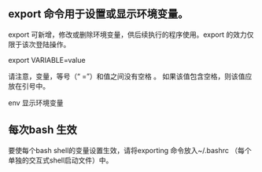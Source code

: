 ## export 命令用于设置或显示环境变量。 ##

export 可新增，修改或删除环境变量，供后续执行的程序使用。export 的效力仅限于该次登陆操作。


export VARIABLE=value

请注意，变量，等号（“ =”）和值之间没有空格 。 如果该值包含空格，则该值应放在引号中。

env 显示环境变量

## 每次bash 生效 ##

要使每个bash shell的变量设置生效，请将exporting 命令放入~/.bashrc （每个单独的交互式shell启动文件）中。